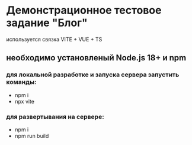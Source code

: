 # Демонстрационное тестовое задание "Блог"

используется связка VITE + VUE + TS

## необходимо установленый Node.js 18+ и npm

### для локальной разработке и запуска сервера запустить команды:

- npm i
- npx vite

### для развертывания на сервере:

- npm i
- npm run build
